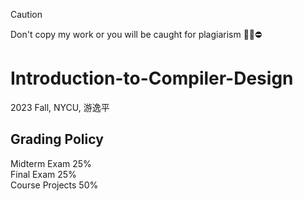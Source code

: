 > [!CAUTION]
> Don't copy my work or you will be caught for plagiarism 🙅‍♂️⛔️
# Introduction-to-Compiler-Design
2023 Fall, NYCU, 游逸平
## Grading Policy
Midterm Exam 25% \
Final Exam 25% \
Course Projects 50%
